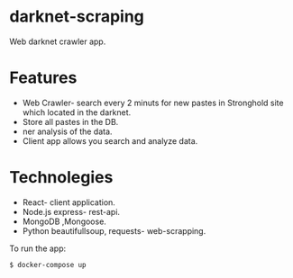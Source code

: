 # darknet-scraping

Web darknet crawler app.   

# Features

- Web Crawler- search every 2 minuts for new pastes in Stronghold site which located in the darknet.
- Store all pastes in the DB.
- ner analysis of the data.
- Client app allows you search and analyze data.
  
# Technolegies

- React- client application.
- Node.js express- rest-api.
- MongoDB ,Mongoose.
- Python beautifullsoup, requests- web-scrapping.

To run the app:
```sh
$ docker-compose up
```
